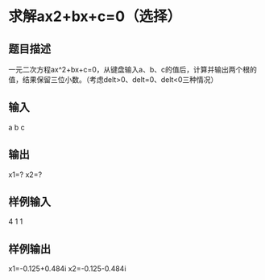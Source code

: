  # 求解ax2+bx+c=0（选择）  
  
 ## 题目描述  
 一元二次方程ax^2+bx+c=0，从键盘输入a、b、c的值后，计算并输出两个根的值，结果保留三位小数。（考虑delt>0、delt=0、delt<0三种情况）  
   
 ## 输入  
 a b c  
   
 ## 输出  
 x1=? x2=?  
   
 ## 样例输入  
 4 1 1  
 ## 样例输出  
 x1=-0.125+0.484i x2=-0.125-0.484i  
   
  
